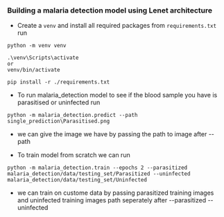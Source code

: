 ### Building a malaria detection model using Lenet architecture

- Create a `venv` and install all required packages from `requirements.txt`
run  
```
python -m venv venv

.\venv\Scripts\activate 
or
venv/bin/activate

pip install -r ./requirements.txt
``` 
- To run malaria_detection model to see if the blood sample you have is parasitised or uninfected run

```
python -m malaria_detection.predict --path single_prediction\Parasitised.png
```

- we can give the image we have by passing the path to image after --path 


- To train model from scratch we can run
```
python -m malaria_detection.train --epochs 2 --parasitized malaria_detection/data/testing_set/Parasitized --uninfected malaria_detection/data/testing_set/Uninfected
```

- we can train on custome data by passing parasitized training images and uninfected training images path seperately after --parasitized  --uninfected